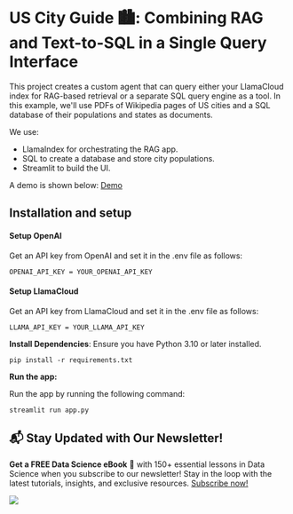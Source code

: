 # US City Guide 🏙️: Combining RAG and Text-to-SQL in a Single Query Interface

This project creates a custom agent that can query either your LlamaCloud index for RAG-based retrieval or a separate SQL query engine as a tool. In this example, we'll use PDFs of Wikipedia pages of US cities and a SQL database of their populations and states as documents.

We use:
* LlamaIndex for orchestrating the RAG app.
* SQL to create a database and store city populations.
* Streamlit to build the UI.

A demo is shown below:
[Demo](https://github.com/hadenpell/ai-engineering-hub/blob/dailydoseds/llamacloud_sql_router_ddds/demo.mp4) 

## Installation and setup

#### Setup OpenAI
Get an API key from OpenAI and set it in the .env file as follows:
```
OPENAI_API_KEY = YOUR_OPENAI_API_KEY
```

#### Setup LlamaCloud 
Get an API key from LlamaCloud and set it in the .env file as follows:
```
LLAMA_API_KEY = YOUR_LLAMA_API_KEY
```

<b>Install Dependencies</b>: Ensure you have Python 3.10 or later installed.

```
pip install -r requirements.txt
```
 
<b>Run the app:</b>

Run the app by running the following command:
```
streamlit run app.py
```

## 📬 Stay Updated with Our Newsletter!
<b>Get a FREE Data Science eBook</b> 📖 with 150+ essential lessons in Data Science when you subscribe to our newsletter! Stay in the loop with the latest tutorials, insights, and exclusive resources. [Subscribe now!](https://join.dailydoseofds.com) 

![](https://github.com/patchy631/ai-engineering-hub/blob/main/resources/join_ddods.png)
